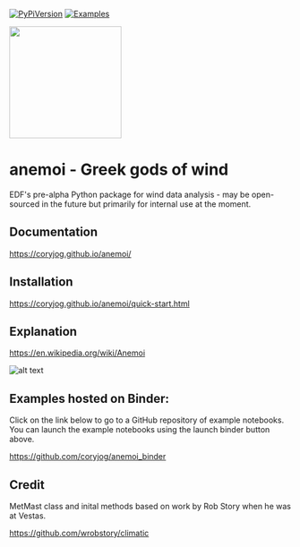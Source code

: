 <a href="https://pypi.python.org/pypi/anemoi/">![PyPiVersion](https://img.shields.io/pypi/v/anemoi.svg)</a> [![Examples](https://mybinder.org/badge.svg)](https://mybinder.org/v2/gh/coryjog/anemoi_binder/master?urlpath=lab)

<img src="https://github.com/coryjog/anemoi/blob/master/anemoi_docs/_static/Original%20on%20White.png" width="200"/>

# anemoi - Greek gods of wind
EDF's pre-alpha Python package for wind data analysis - may be open-sourced in the future but primarily for internal use at the moment.

## Documentation
https://coryjog.github.io/anemoi/

## Installation
https://coryjog.github.io/anemoi/quick-start.html

## Explanation
https://en.wikipedia.org/wiki/Anemoi

![alt text](https://s-media-cache-ak0.pinimg.com/564x/74/5c/2c/745c2ce3f2359406306077e27a122bd9.jpg "Anemoi: Greek gods of wind")

## Examples hosted on Binder:
Click on the link below to go to a GitHub repository of example notebooks. You can launch the example notebooks using the launch binder button above. 

https://github.com/coryjog/anemoi_binder

## Credit
MetMast class and inital methods based on work by Rob Story when he was at Vestas.

https://github.com/wrobstory/climatic
